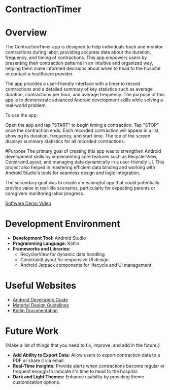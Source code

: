 # ContractionTimer
# Overview

The ContractionTimer app is designed to help individuals track and monitor contractions during labor, providing accurate data about the duration, frequency, and timing of contractions. This app empowers users by presenting their contraction patterns in an intuitive and organized way, helping them make informed decisions about when to head to the hospital or contact a healthcare provider.

The app provides a user-friendly interface with a timer to record contractions and a detailed summary of key statistics such as average duration, contractions per hour, and average frequency. The purpose of this app is to demonstrate advanced Android development skills while solving a real-world problem.

To use the app:

Open the app and tap "START" to begin timing a contraction.
Tap "STOP" once the contraction ends.
Each recorded contraction will appear in a list, showing its duration, frequency, and start time.
The top of the screen displays summary statistics for all recorded contractions.

#Purpose
The primary goal of creating this app was to strengthen Android development skills by implementing core features such as RecyclerView, ConstraintLayout, and managing data dynamically in a user-friendly UI. This project also helped in mastering efficient data binding and working with Android Studio's tools for seamless design and logic integration.

The secondary goal was to create a meaningful app that could potentially provide value in real-life scenarios, particularly for expecting parents or caregivers monitoring labor progress.

[Software Demo Video](http://youtube.link.goes.here)

# Development Environment

* **Development Tool:** Android Studio
* **Programming Language:** Kotlin
* **Frameworks and Libraries:**
    * RecyclerView for dynamic data handling
    * ConstraintLayout for responsive UI design
    * Android Jetpack components for lifecycle and UI management

# Useful Websites
* [Android Developers Guide](https://developer.android.com/)
* [Material Design Guidelines](https://m3.material.io/)
* [Kotlin Documentation](https://kotlinlang.org/docs/jvm-get-started.html#create-a-project)

# Future Work

{Make a list of things that you need to fix, improve, and add in the future.}
* **Add Ability to Export Data**: Allow users to export contraction data to a PDF or share it via email.
* **Real-Time Insights:** Provide alerts when contractions become regular or frequent enough to indicate it's time to head to the hospital.
* **Dark and Light Themes:** Enhance usability by providing theme customization options.
